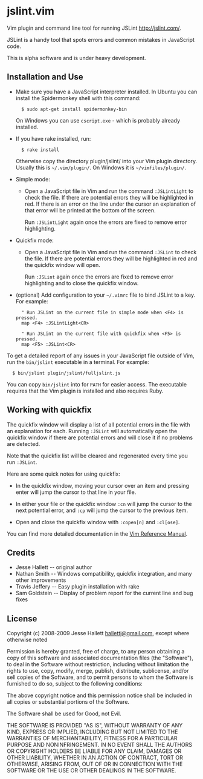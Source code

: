 jslint.vim
=============

Vim plugin and command line tool for running JSLint <http://jslint.com/>.

JSLint is a handy tool that spots errors and common mistakes in 
JavaScript code.

This is alpha software and is under heavy development.


Installation and Use
-----------------------

- Make sure you have a JavaScript interpreter installed. In Ubuntu you can
  install the Spidermonkey shell with this command:

        $ sudo apt-get install spidermonkey-bin

  On Windows you can use `cscript.exe` - which is probably already installed.

- If you have rake installed, run:

        $ rake install

  Otherwise copy the directory plugin/jslint/ into your Vim plugin directory.
  Usually this is `~/.vim/plugin/`. On Windows it is `~/vimfiles/plugin/`.

- Simple mode:

  - Open a JavaScript file in Vim and run the command `:JSLintLight` to check
    the file. If there are potential errors they will be highlighted in red. If
    there is an error on the line under the cursor an explanation of that error
    will be printed at the bottom of the screen.
    
    Run `:JSLintLight` again once the errors are fixed to remove error
    highlighting.

- Quickfix mode:

  - Open a JavaScript file in Vim and run the command `:JSLint` to check the
    file. If there are potential errors they will be highlighted in red and the
    quickfix window will open.
    
    Run `:JSLint` again once the errors are fixed to remove error highlighting
    and to close the quickfix window.

- (optional) Add configuration to your `~/.vimrc` file to bind JSLint to a key.
  For example:

        " Run JSLint on the current file in simple mode when <F4> is pressed.
        map <F4> :JSLintLight<CR>

        " Run JSLint on the current file with quickfix when <F5> is pressed.
        map <F5> :JSLint<CR>

To get a detailed report of any issues in your JavaScript file outside of Vim,
run the `bin/jslint` executable in a terminal. For example:

      $ bin/jslint plugin/jslint/fulljslint.js

You can copy `bin/jslint` into for `PATH` for easier access. The executable
requires that the Vim plugin is installed and also requires Ruby.


Working with quickfix
-----------------------

The quickfix window will display a list of all potential errors in the file
with an explanation for each. Running `:JSLint` will automatically open the
quickfix window if there are potential errors and will close it if no problems
are detected.

Note that the quickfix list will be cleared and regenerated every time you run
`:JSLint`.

Here are some quick notes for using quickfix:

- In the quickfix window, moving your cursor over an item and pressing enter
  will jump the cursor to that line in your file.

- In either your file or the quickfix window `:cn` will jump the cursor to the
  next potential error, and `:cp` will jump the cursor to the previous item.

- Open and close the quickfix window with `:copen[n]` and `:cl[ose]`.

You can find more detailed documentation in the [Vim Reference Manual][quickfix
manual].

[quickfix manual]: http://www.vim.org/htmldoc/quickfix.html


Credits
---------

- Jesse Hallett -- original author
- Nathan Smith -- Windows compatibility, quickfix integration, and many other improvements
- Travis Jeffery -- Easy plugin installation with rake
- Sam Goldstein -- Display of problem report for the current line and bug fixes


License
---------

Copyright (c) 2008-2009 Jesse Hallett <hallettj@gmail.com>, except where
otherwise noted

Permission is hereby granted, free of charge, to any person obtaining a copy of
this software and associated documentation files (the "Software"), to deal in
the Software without restriction, including without limitation the rights to
use, copy, modify, merge, publish, distribute, sublicense, and/or sell copies
of the Software, and to permit persons to whom the Software is furnished to do
so, subject to the following conditions:

The above copyright notice and this permission notice shall be included in all
copies or substantial portions of the Software.

The Software shall be used for Good, not Evil.

THE SOFTWARE IS PROVIDED "AS IS", WITHOUT WARRANTY OF ANY KIND, EXPRESS OR
IMPLIED, INCLUDING BUT NOT LIMITED TO THE WARRANTIES OF MERCHANTABILITY,
FITNESS FOR A PARTICULAR PURPOSE AND NONINFRINGEMENT. IN NO EVENT SHALL THE
AUTHORS OR COPYRIGHT HOLDERS BE LIABLE FOR ANY CLAIM, DAMAGES OR OTHER
LIABILITY, WHETHER IN AN ACTION OF CONTRACT, TORT OR OTHERWISE, ARISING FROM,
OUT OF OR IN CONNECTION WITH THE SOFTWARE OR THE USE OR OTHER DEALINGS IN THE
SOFTWARE.
